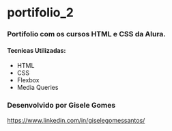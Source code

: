 # portifolio_2
### Portifolio com os cursos HTML e CSS da Alura.

 #### Tecnicas Utilizadas:

 * HTML
 * CSS
 * Flexbox
 * Media Queries
   
 ### Desenvolvido por Gisele Gomes 
 <https://www.linkedin.com/in/giselegomessantos/>
